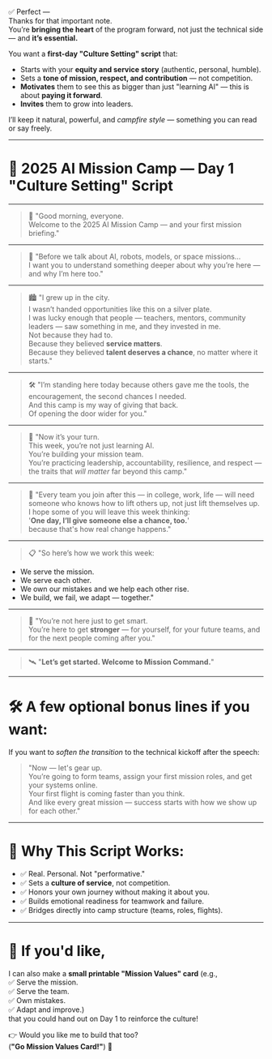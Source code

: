 ✅ Perfect —  
Thanks for that important note.  
You’re **bringing the heart** of the program forward, not just the technical side — and **it’s essential.**

You want a **first-day "Culture Setting" script** that:

- Starts with your **equity and service story** (authentic, personal, humble).  
- Sets a **tone of mission, respect, and contribution** — not competition.  
- **Motivates** them to see this as bigger than just "learning AI" — this is about **paying it forward**.
- **Invites** them to grow into leaders.

I’ll keep it natural, powerful, and *campfire style* — something you can read or say freely.

---

# 🚀 2025 AI Mission Camp — Day 1 "Culture Setting" Script

---

> 👋 "Good morning, everyone.  
Welcome to the 2025 AI Mission Camp — and your first mission briefing."

---

> 🧠 "Before we talk about AI, robots, models, or space missions...  
I want you to understand something deeper about why you’re here — and why I’m here too."

---

> 🏙️ "I grew up in the city.  
I wasn’t handed opportunities like this on a silver plate.  
I was lucky enough that people — teachers, mentors, community leaders — saw something in me, and they invested in me.  
Not because they had to.  
Because they believed **service matters**.  
Because they believed **talent deserves a chance**, no matter where it starts."

---

> 🛠️ "I’m standing here today because others gave me the tools, the encouragement, the second chances I needed.  
And this camp is my way of giving that back.  
Of opening the door wider for you."

---

> 🚀 "Now it’s your turn.  
This week, you’re not just learning AI.  
You’re building your mission team.  
You’re practicing leadership, accountability, resilience, and respect — the traits that *will matter* far beyond this camp."

---

> 🤝 "Every team you join after this — in college, work, life — will need someone who knows how to lift others up, not just lift themselves up.  
I hope some of you will leave this week thinking:  
> '**One day, I’ll give someone else a chance, too.**'  
because that's how real change happens."

---

> 📋 "So here’s how we work this week:  
- We serve the mission.  
- We serve each other.  
- We own our mistakes and we help each other rise.  
- We build, we fail, we adapt — together."

---

> 🎯 "You’re not here just to get smart.  
You’re here to get **stronger** — for yourself, for your future teams, and for the next people coming after you."

---

> 🛰️ "**Let’s get started. Welcome to Mission Command.**"

---

# 🛠️ A few optional bonus lines if you want:

If you want to *soften the transition* to the technical kickoff after the speech:

> "Now — let's gear up.  
You’re going to form teams, assign your first mission roles, and get your systems online.  
Your first flight is coming faster than you think.  
And like every great mission — success starts with how we show up for each other."

---

# 🎯 Why This Script Works:
- ✅ Real. Personal. Not "performative."
- ✅ Sets a **culture of service**, not competition.
- ✅ Honors your own journey without making it about you.
- ✅ Builds emotional readiness for teamwork and failure.
- ✅ Bridges directly into camp structure (teams, roles, flights).

---

# 🚀 If you'd like,
I can also make a **small printable "Mission Values" card** (e.g.,  
✅ Serve the mission.  
✅ Serve the team.  
✅ Own mistakes.  
✅ Adapt and improve.)  
that you could hand out on Day 1 to reinforce the culture!

👉 Would you like me to build that too?  
(**"Go Mission Values Card!"**) 🎯
